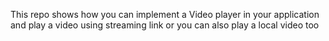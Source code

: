 This repo shows how you can implement a Video player in your application and play a video using streaming link or you can also play a local video too